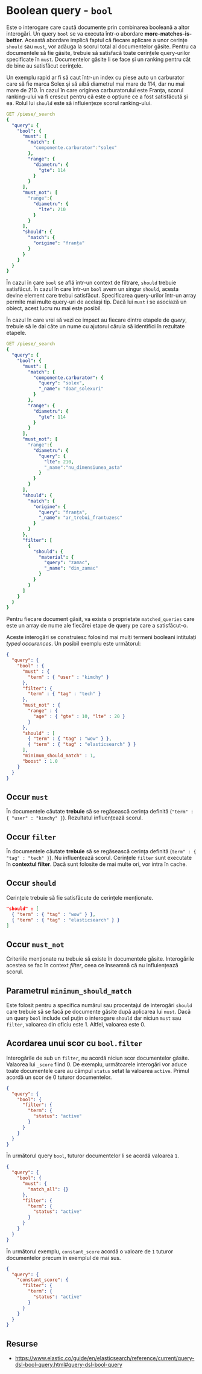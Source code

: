 # Boolean query - `bool`

Este o interogare care caută documente prin combinarea booleană a altor interogări. Un query `bool` se va executa într-o abordare **more-matches-is-better**. Această abordare implică faptul că fiecare aplicare a unor cerințe `should` sau `must`, vor adăuga la scorul total al documentelor găsite. Pentru ca documentele să fie găsite, trebuie să satisfacă toate cerințele query-urilor specificate în `must`. Documentelor găsite li se face și un ranking pentru cât de bine au satisfăcut cerințele.

Un exemplu rapid ar fi să caut într-un index cu piese auto un carburator care să fie marca Solex și să aibă diametrul mai mare de 114, dar nu mai mare de 210. În cazul în care originea carburatorului este Franța, scorul ranking-ului va fi crescut pentru că este o opțiune ce a fost satisfăcută și ea. Rolul lui `should` este să influiențeze scorul ranking-ului.

```yaml
GET /piese/_search
{
  "query": {
    "bool": {
      "must": [
        "match": {
          "componente.carburator":"solex"
        },
        "range": {
          "diametru": {
            "gte": 114
          }
        }
      ],
      "must_not": [
        "range":{
          "diametru": {
            "lte": 210
          }
        }
      ],
      "should": {
        "match": {
          "origine": "franța"
        }
      }
    }
  }
}
```

În cazul în care `bool` se află într-un context de filtrare, `should` trebuie satisfăcut. În cazul în care într-un `bool` avem un singur `should`, acesta devine element care trebui satisfăcut. Specificarea query-urilor într-un array permite mai multe query-uri de același tip. Dacă lui `must` i se asociază un obiect, acest lucru nu mai este posibil.

În cazul în care vrei să vezi ce impact au fiecare dintre etapele de *query*, trebuie să le dai câte un nume cu ajutorul căruia să identifici în rezultate etapele.

```yaml
GET /piese/_search
{
  "query": {
    "bool": {
      "must": [
        "match": {
          "componente.carburator": {
            "query": "solex",
            "_name": "doar_solexuri"
          }
        },
        "range": {
          "diametru": {
            "gte": 114
          }
        }
      ],
      "must_not": [
        "range":{
          "diametru": {
            "query": {
              "lte": 210,
              "_name":"nu_dimensiunea_asta"
            }
          }
        }
      ],
      "should": {
        "match": {
          "origine": {
            "query": "franța",
            "_name": "ar_trebui_frantuzesc"
          }
        }
      },
      "filter": [
        {
          "should": {
            "material": {
              "query": "zamac",
              "_name": "din_zamac"
            }
          }
        }
      ]
    }
  }
}
```

Pentru fiecare document găsit, va exista o proprietate `matched_queries` care este un array de nume ale fiecărei etape de query pe care a satisfăcut-o.

Aceste interogări se construiesc folosind mai mulți termeni booleani intitulați *typed occurences*. Un posibil exemplu este următorul:

```json
{
  "query": {
    "bool" : {
      "must" : {
        "term" : { "user" : "kimchy" }
      },
      "filter": {
        "term" : { "tag" : "tech" }
      },
      "must_not" : {
        "range" : {
          "age" : { "gte" : 10, "lte" : 20 }
        }
      },
      "should" : [
        { "term" : { "tag" : "wow" } },
        { "term" : { "tag" : "elasticsearch" } }
      ],
      "minimum_should_match" : 1,
      "boost" : 1.0
    }
  }
}
```

## Occur `must`

În documentele căutate **trebuie** să se regăsească cerința definită (`"term" : { "user" : "kimchy" }`). Rezultatul influențează scorul.


## Occur `filter`

În documentele căutate **trebuie** să se regăsească cerința definită (`term" : { "tag" : "tech" }`). Nu influențează scorul. Cerințele `filter` sunt executate în **contextul filter**. Dacă sunt folosite de mai multe ori, vor intra în cache.

## Occur `should`

Cerințele trebuie să fie satisfăcute de cerințele menționate.

```json
"should" : [
  { "term" : { "tag" : "wow" } },
  { "term" : { "tag" : "elasticsearch" } }
]
```

## Occur `must_not`

Criteriile menționate nu trebuie să existe în documentele găsite. Interogările acestea se fac în context *filter*, ceea ce înseamnă că nu influiențează scorul.

## Parametrul `minimum_should_match`

Este folosit pentru a specifica numărul sau procentajul de interogări `should` care trebuie să se facă pe documente găsite după aplicarea lui `must`.
Dacă un query `bool` include cel puțin o interogare `should` dar niciun `must` sau `filter`, valoarea din oficiu este 1. Altfel, valoarea este 0.

## Acordarea unui scor cu `bool.filter`

Interogările de sub un `filter`, nu acordă niciun scor documentelor găsite. Valaorea lui `_score` fiind 0. De exemplu, următoarele interogări vor aduce toate documentele care au câmpul `status` setat la valoarea `active`. Primul acordă un scor de 0 tuturor documentelor.

```json
{
  "query": {
    "bool": {
      "filter": {
        "term": {
          "status": "active"
        }
      }
    }
  }
}
```

În următorul query `bool`, tuturor documentelor li se acordă valoarea `1`.

```json
{
  "query": {
    "bool": {
      "must": {
        "match_all": {}
      },
      "filter": {
        "term": {
          "status": "active"
        }
      }
    }
  }
}
```

În următorul exemplu, `constant_score` acordă o valoare de `1` tuturor documentelor precum în exemplul de mai sus.

```json
{
  "query": {
    "constant_score": {
      "filter": {
        "term": {
          "status": "active"
        }
      }
    }
  }
}
```

## Resurse

- https://www.elastic.co/guide/en/elasticsearch/reference/current/query-dsl-bool-query.html#query-dsl-bool-query
